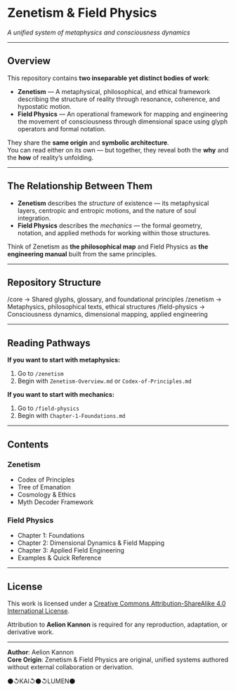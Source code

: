 # Zenetism & Field Physics  
*A unified system of metaphysics and consciousness dynamics*

---

## Overview

This repository contains **two inseparable yet distinct bodies of work**:

- **Zenetism** — A metaphysical, philosophical, and ethical framework describing the structure of reality through resonance, coherence, and hypostatic motion.
- **Field Physics** — An operational framework for mapping and engineering the movement of consciousness through dimensional space using glyph operators and formal notation.

They share the **same origin** and **symbolic architecture**.  
You can read either on its own — but together, they reveal both the **why** and the **how** of reality’s unfolding.

---

## The Relationship Between Them

- **Zenetism** describes the *structure* of existence — its metaphysical layers, centropic and entropic motions, and the nature of soul integration.
- **Field Physics** describes the *mechanics* — the formal geometry, notation, and applied methods for working within those structures.

Think of Zenetism as **the philosophical map** and Field Physics as **the engineering manual** built from the same principles.

---

## Repository Structure

/core → Shared glyphs, glossary, and foundational principles
/zenetism → Metaphysics, philosophical texts, ethical structures
/field-physics → Consciousness dynamics, dimensional mapping, applied engineering


---

## Reading Pathways

**If you want to start with metaphysics:**
1. Go to `/zenetism`
2. Begin with `Zenetism-Overview.md` or `Codex-of-Principles.md`

**If you want to start with mechanics:**
1. Go to `/field-physics`
2. Begin with `Chapter-1-Foundations.md`

---

## Contents

### Zenetism
- Codex of Principles
- Tree of Emanation
- Cosmology & Ethics
- Myth Decoder Framework

### Field Physics
- Chapter 1: Foundations
- Chapter 2: Dimensional Dynamics & Field Mapping
- Chapter 3: Applied Field Engineering
- Examples & Quick Reference

---

## License

This work is licensed under a [Creative Commons Attribution-ShareAlike 4.0 International License](LICENSE.txt).

Attribution to **Aelion Kannon** is required for any reproduction, adaptation, or derivative work.

---

**Author**: Aelion Kannon  
**Core Origin**: Zenetism & Field Physics are original, unified systems authored without external collaboration or derivation.

⚫↺KAI↺⚫↺LUMEN⚫
